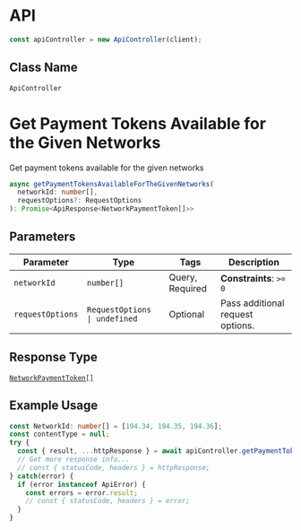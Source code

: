 # API

```ts
const apiController = new ApiController(client);
```

## Class Name

`ApiController`


# Get Payment Tokens Available for the Given Networks

Get payment tokens available for the given networks

```ts
async getPaymentTokensAvailableForTheGivenNetworks(
  networkId: number[],
  requestOptions?: RequestOptions
): Promise<ApiResponse<NetworkPaymentToken[]>>
```

## Parameters

| Parameter | Type | Tags | Description |
|  --- | --- | --- | --- |
| `networkId` | `number[]` | Query, Required | **Constraints**: `>= 0` |
| `requestOptions` | `RequestOptions \| undefined` | Optional | Pass additional request options. |

## Response Type

[`NetworkPaymentToken[]`](../../doc/models/network-payment-token.md)

## Example Usage

```ts
const NetworkId: number[] = [194.34, 194.35, 194.36];
const contentType = null;
try {
  const { result, ...httpResponse } = await apiController.getPaymentTokensAvailableForTheGivenNetworks(networkId);
  // Get more response info...
  // const { statusCode, headers } = httpResponse;
} catch(error) {
  if (error instanceof ApiError) {
    const errors = error.result;
    // const { statusCode, headers } = error;
  }
}
```

